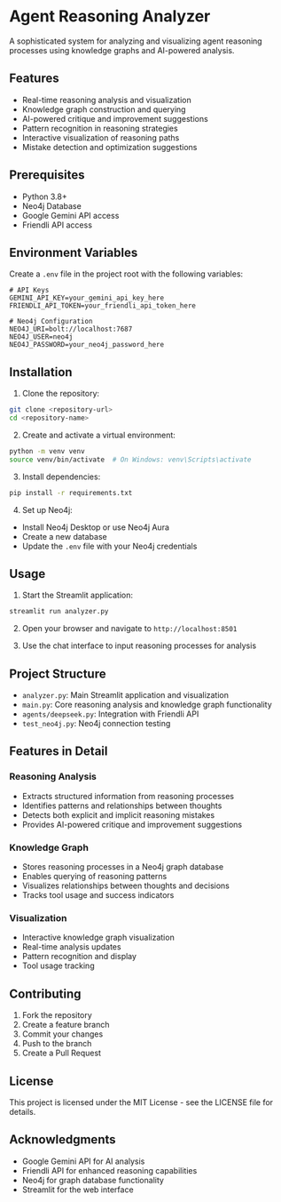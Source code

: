 # Agent Reasoning Analyzer

A sophisticated system for analyzing and visualizing agent reasoning processes using knowledge graphs and AI-powered analysis.

## Features

- Real-time reasoning analysis and visualization
- Knowledge graph construction and querying
- AI-powered critique and improvement suggestions
- Pattern recognition in reasoning strategies
- Interactive visualization of reasoning paths
- Mistake detection and optimization suggestions

## Prerequisites

- Python 3.8+
- Neo4j Database
- Google Gemini API access
- Friendli API access

## Environment Variables

Create a `.env` file in the project root with the following variables:

```
# API Keys
GEMINI_API_KEY=your_gemini_api_key_here
FRIENDLI_API_TOKEN=your_friendli_api_token_here

# Neo4j Configuration
NEO4J_URI=bolt://localhost:7687
NEO4J_USER=neo4j
NEO4J_PASSWORD=your_neo4j_password_here
```

## Installation

1. Clone the repository:
```bash
git clone <repository-url>
cd <repository-name>
```

2. Create and activate a virtual environment:
```bash
python -m venv venv
source venv/bin/activate  # On Windows: venv\Scripts\activate
```

3. Install dependencies:
```bash
pip install -r requirements.txt
```

4. Set up Neo4j:
- Install Neo4j Desktop or use Neo4j Aura
- Create a new database
- Update the `.env` file with your Neo4j credentials

## Usage

1. Start the Streamlit application:
```bash
streamlit run analyzer.py
```

2. Open your browser and navigate to `http://localhost:8501`

3. Use the chat interface to input reasoning processes for analysis

## Project Structure

- `analyzer.py`: Main Streamlit application and visualization
- `main.py`: Core reasoning analysis and knowledge graph functionality
- `agents/deepseek.py`: Integration with Friendli API
- `test_neo4j.py`: Neo4j connection testing

## Features in Detail

### Reasoning Analysis
- Extracts structured information from reasoning processes
- Identifies patterns and relationships between thoughts
- Detects both explicit and implicit reasoning mistakes
- Provides AI-powered critique and improvement suggestions

### Knowledge Graph
- Stores reasoning processes in a Neo4j graph database
- Enables querying of reasoning patterns
- Visualizes relationships between thoughts and decisions
- Tracks tool usage and success indicators

### Visualization
- Interactive knowledge graph visualization
- Real-time analysis updates
- Pattern recognition and display
- Tool usage tracking

## Contributing

1. Fork the repository
2. Create a feature branch
3. Commit your changes
4. Push to the branch
5. Create a Pull Request

## License

This project is licensed under the MIT License - see the LICENSE file for details.

## Acknowledgments

- Google Gemini API for AI analysis
- Friendli API for enhanced reasoning capabilities
- Neo4j for graph database functionality
- Streamlit for the web interface 